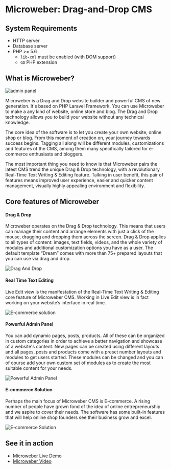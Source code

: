 
# Microweber: Drag-and-Drop CMS

## System Requirements  

* HTTP server  
* Database server
* PHP >= 5.6
  * `lib-xml` must be enabled (with DOM support)
  * `GD` PHP extension
  
## What is Microweber?  


![admin panel](https://microweber.com/cdn/2019_version/1.jpg "")


Microweber is a Drag and Drop website builder and powerful CMS of new generation. It's based on PHP Laravel Framework. You can use Microweber to make a any kind of website, online store and blog. The Drag and Drop technology allows you to build your website without any technical knowledge.

The core idea of the software is to let you create your own website, online shop or blog. From this moment of creation on, your journey towards success begins. Tagging all along will be different modules, customizations and features of the CMS, among them many specifically tailored for e-commerce enthusiasts and bloggers.

The most important thing you need to know is that Microweber pairs the latest CMS trend the unique Drag & Drop technology, with a revolutionary Real-Time Text Writing & Editing feature. Talking in user benefit, this pair of features means improved user experience, easier and quicker content management, visually highly appealing environment and flexibility.


## Core features of Microweber  


#### Drag & Drop

Microweber operates on the Drag & Drop technology. This means that users can manage their content and arrange elements with just a click of the mouse, dragging and dropping them across the screen. Drag & Drop applies to all types of content: images, text fields, videos, and the whole variety of modules and additional customization options you have as a user. The default template “Dream” comes with more than 75+ prepared layouts that you can use via drag and drop.

![Drag And Drop](https://microweber.com/cdn/2019_version/Drag_Drop_CMS_Microweber.gif "")



#### Real Time Text Editing

Live Edit view is the manifestation of the Real-Time Text Writing & Editing core feature of Microweber CMS. Working in Live Edit view is in fact working on your website’s interface in real time.

![E-commerce solution](https://sitestatic.microweber.com/cdn/gh_readme/homepage-2018-third-section.gif "")



#### Powerful Admin Panel

You can add dynamic pages, posts, products. All of these can be organized in custom categories in order to achieve a better navigation and showcase of a website's content. New pages can be created using different layouts and all pages, posts and products come with a preset number layouts and modules to get users started. These modules can be changed and you can of course add your own custom set of modules as to create the most suitable content for your needs.

![Powerful Admin Panel](https://microweber.com/cdn/2019_version/2.jpg "")



#### E-commerce Solution

Perhaps the main focus of Microweber CMS is E-commerce. A rising number of people have grown fond of the idea of online entrepreneurship and we aspire to cover their needs. The software has some built-in features that will help online shop founders see their business grow and excel.

![E-commerce Solution](https://microweber.com/cdn/2019_version/3.jpg "")




## See it in action

* [Microweber Live Demo](https://demo.microweber.org/?template=dream)
* [Microweber Video](https://sitestatic.microweber.com/userfiles/templates/mw/videos/1.mp4)

